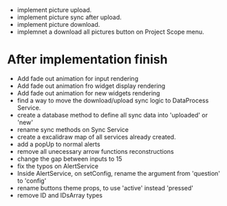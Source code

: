 - implement picture upload.
- implement picture sync after upload.
- implement picture download.
- implemnet a download all pictures button on Project Scope menu.

# After implementation finish
- Add fade out animation for input rendering
- Add fade out animation fro widget display rendering
- Add fade out animation for new widgets rendering
- find a way to move the download/upload sync logic to DataProcess Service.
- create a database method to define all sync data into 'uploaded' or 'new'
- rename sync methods on Sync Service
- create a excalidraw map of all services already created.
- add a popUp to normal alerts
- remove all unecessary arrow functions reconstructions
- change the gap between inputs to 15
- fix the typos on AlertService
- Inside AlertService, on setConfig, rename the argument from 'question' to 'config'
- rename buttons theme props, to use 'active' instead 'pressed'
- remove ID and IDsArray types
